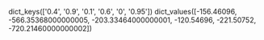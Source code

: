 dict_keys(['0.4', '0.9', '0.1', '0.6', '0', '0.95'])
dict_values([-156.46096, -566.35368000000005, -203.33464000000001, -120.54696, -221.50752, -720.21460000000002])